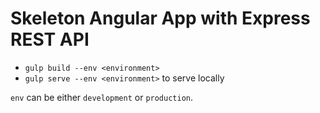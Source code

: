# Skeleton Angular App with Express REST API

- `gulp build --env <environment>`
- `gulp serve --env <environment>`  to serve locally

`env` can be either `development` or `production`.
